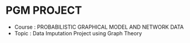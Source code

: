 # PGM PROJECT
- Course : PROBABILISTIC GRAPHICAL MODEL AND NETWORK DATA
- Topic : Data Imputation Project using Graph Theory
